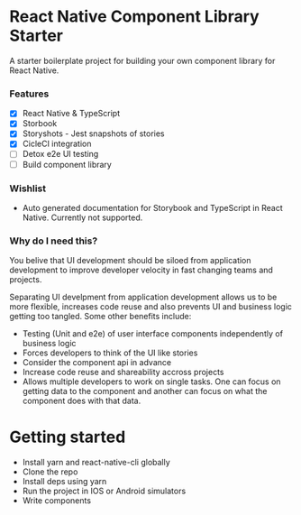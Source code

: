 # React Native Component Library Starter
A starter boilerplate project for building your own component library for React Native. 

### Features
- [x] React Native & TypeScript
- [x] Storbook
- [x] Storyshots - Jest snapshots of stories
- [x] CicleCI integration
- [ ] Detox e2e UI testing
- [ ] Build component library

### Wishlist
- Auto generated documentation for Storybook and TypeScript in React Native. Currently not supported. 

### Why do I need this?
You belive that UI development should be siloed from application development to improve developer velocity in fast changing teams and projects. 

Separating UI develpment from application development allows us to be more flexible, increases code reuse and also prevents UI and business logic getting too tangled. Some other benefits include:

- Testing (Unit and e2e) of user interface components independently of business logic
- Forces developers to think of the UI like stories
- Consider the component api in advance
- Increase code reuse and shareability accross projects
- Allows multiple developers to work on single tasks. One can focus on getting data to the component and another can focus on what the component does with that data.

# Getting started
- Install yarn and react-native-cli globally
- Clone the repo
- Install deps using yarn
- Run the project in IOS or Android simulators
- Write components